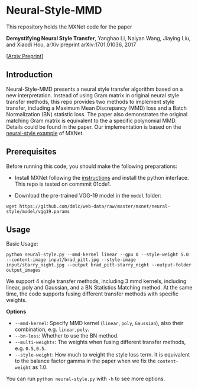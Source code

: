 # Neural-Style-MMD

This repository holds the MXNet code for the paper

>
**Demystifying Neural Style Transfer**,
Yanghao Li, Naiyan Wang, Jiaying Liu, and Xiaodi Hou,
arXiv preprint arXiv:1701.01036, 2017
>
[[Arxiv Preprint](https://arxiv.org/abs/1701.01036)]


## Introduction

Neural-Style-MMD presents a neural style transfer algorithm based on a new interpretation. Instead of using Gram matrix in original neural style transfer methods, this repo provides two methods to implement style transfer, including a Maximum Mean Discrepancy (MMD) loss and a Batch Normalization (BN) statistic loss. The paper also demonstrates the original matching Gram matrix is equivalent to the a specific polynomial MMD. Details could be found in the paper. Our implementation is based on the [neural-style example](https://github.com/dmlc/mxnet/tree/master/example/neural-style) of MXNet.

## Prerequisites

Before running this code, you should make the following preparations:

* Install MXNet following the [instructions](http://mxnet.io/get_started/index.html#setup-and-installation) and install the python interface. This repo is tested on commmit 01cde1.

* Download the pre-trained VGG-19 model in the `model` folder:
```shell
wget https://github.com/dmlc/web-data/raw/master/mxnet/neural-style/model/vgg19.params
```

## Usage

Basic Usage:
```shell
python neural-style.py --mmd-kernel linear --gpu 0 --style-weight 5.0 --content-image input/brad_pitt.jpg --style-image input/starry_night.jpg --output brad_pitt-starry_night --output-folder output_images
```
We support 4 single transfer methods, including 3 mmd kernels, including linear, poly and Gaussian, and a BN Statistics Matching method. At the same time, the code supports fusing different transfer methods with specific weights.

**Options**
* `--mmd-kernel`: Specify MMD kernel (`linear`, `poly`, `Gaussian`), also their combination, e.g. `linear,poly`.
* `--bn-loss`: Whether to use the BN method. 
* `--multi-weights`: The weights when fusing different transfer methods, e.g. `0.5,0.5`.
* `--style-weight`: How much to weight the style loss term. It is equivalent to the balance factor gamma in the paper when we fix the `content-weight` as 1.0.

You can run `python neural-style.py` with `-h` to see more options.
